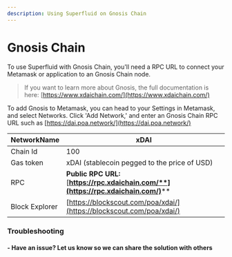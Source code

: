 ```yaml
---
description: Using Superfluid on Gnosis Chain
---
```


# Gnosis Chain

To use Superfluid with Gnosis Chain, you'll need a RPC URL to connect your Metamask or application to an Gnosis Chain node.

> If you want to learn more about Gnosis, the full documentation is here: [https://www.xdaichain.com/](https://www.xdaichain.com/)

To add Gnosis to Metamask, you can head to your Settings in Metamask, and select Networks. Click 'Add Network,' and enter an Gnosis Chain RPC URL such as [https://dai.poa.network/](https://dai.poa.network/)

| NetworkName    | **xDAI**                                                                             |
| -------------- | ------------------------------------------------------------------------------------ |
| Chain Id       | 100                                                                                  |
| Gas token      | xDAI (stablecoin pegged to the price of USD)                                         |
| RPC            | **Public RPC URL:** [**https://rpc.xdaichain.com/**](https://rpc.xdaichain.com/)**** |
| Block Explorer | [https://blockscout.com/poa/xdai/](https://blockscout.com/poa/xdai/)                 |



### Troubleshooting

#### - Have an issue? Let us know so we can share the solution with others&#x20;

